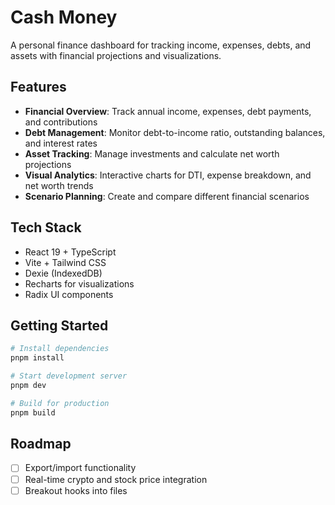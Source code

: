 # Cash Money

A personal finance dashboard for tracking income, expenses, debts, and assets with financial projections and visualizations.

## Features

- **Financial Overview**: Track annual income, expenses, debt payments, and contributions
- **Debt Management**: Monitor debt-to-income ratio, outstanding balances, and interest rates
- **Asset Tracking**: Manage investments and calculate net worth projections
- **Visual Analytics**: Interactive charts for DTI, expense breakdown, and net worth trends
- **Scenario Planning**: Create and compare different financial scenarios

## Tech Stack

- React 19 + TypeScript
- Vite + Tailwind CSS
- Dexie (IndexedDB)
- Recharts for visualizations
- Radix UI components

## Getting Started

```bash
# Install dependencies
pnpm install

# Start development server
pnpm dev

# Build for production
pnpm build
```

## Roadmap

- [ ] Export/import functionality
- [ ] Real-time crypto and stock price integration
- [ ] Breakout hooks into files